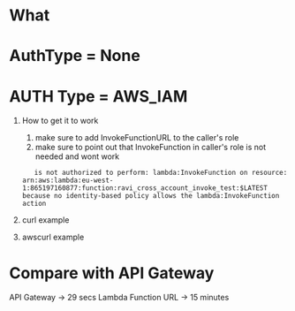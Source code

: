 # What

# AuthType = None

# AUTH Type = AWS_IAM
1. How to get it to work
   1. make sure to add InvokeFunctionURL to the caller's role
   2. make sure to point out that InvokeFunction in caller's role is not needed and wont work
   
   ```
      is not authorized to perform: lambda:InvokeFunction on resource: arn:aws:lambda:eu-west-1:865197160877:function:ravi_cross_account_invoke_test:$LATEST because no identity-based policy allows the lambda:InvokeFunction action
   ```
   
2. curl example
3. awscurl example


# Compare with API Gateway
API Gateway -> 29 secs
Lambda Function URL -> 15 minutes